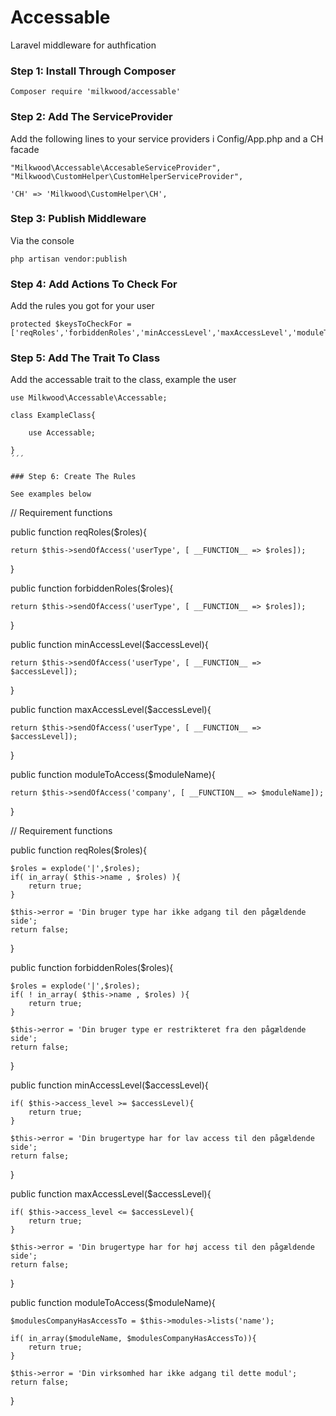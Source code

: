# Accessable
Laravel middleware for authfication

### Step 1: Install Through Composer

```
Composer require 'milkwood/accessable'
```

### Step 2: Add The ServiceProvider

Add the following lines to your service providers i Config/App.php and a CH facade

```
"Milkwood\Accessable\AccesableServiceProvider",
"Milkwood\CustomHelper\CustomHelperServiceProvider",

'CH' => 'Milkwood\CustomHelper\CH',
```

### Step 3: Publish Middleware

Via the console

```
php artisan vendor:publish
```

### Step 4: Add Actions To Check For

Add the rules you got for your user

```
protected $keysToCheckFor = ['reqRoles','forbiddenRoles','minAccessLevel','maxAccessLevel','moduleToAccess'];
```

### Step 5: Add The Trait To Class

Add the accessable trait to the class, example the user

```
use Milkwood\Accessable\Accessable;

class ExampleClass{
	
	use Accessable;

}
´´´

### Step 6: Create The Rules

See examples below

```
// Requirement functions

public function reqRoles($roles){

	return $this->sendOfAccess('userType', [ __FUNCTION__ => $roles]);

}

public function forbiddenRoles($roles){

	return $this->sendOfAccess('userType', [ __FUNCTION__ => $roles]);
	
}

public function minAccessLevel($accessLevel){

	return $this->sendOfAccess('userType', [ __FUNCTION__ => $accessLevel]);

}

public function maxAccessLevel($accessLevel){

	return $this->sendOfAccess('userType', [ __FUNCTION__ => $accessLevel]);

}

public function moduleToAccess($moduleName){

	return $this->sendOfAccess('company', [ __FUNCTION__ => $moduleName]);

}

// Requirement functions

public function reqRoles($roles){

	$roles = explode('|',$roles);
	if( in_array( $this->name , $roles) ){
		return true;
	}

	$this->error = 'Din bruger type har ikke adgang til den pågældende side';
	return false;

}

public function forbiddenRoles($roles){

	$roles = explode('|',$roles);
	if( ! in_array( $this->name , $roles) ){
		return true;
	}

	$this->error = 'Din bruger type er restrikteret fra den pågældende side';
	return false;
	
}

public function minAccessLevel($accessLevel){

	if( $this->access_level >= $accessLevel){
		return true;
	}

	$this->error = 'Din brugertype har for lav access til den pågældende side';
	return false;

}

public function maxAccessLevel($accessLevel){

	if( $this->access_level <= $accessLevel){
		return true;
	}

	$this->error = 'Din brugertype har for høj access til den pågældende side';
	return false;

}

public function moduleToAccess($moduleName){
	
	$modulesCompanyHasAccessTo = $this->modules->lists('name');

	if( in_array($moduleName, $modulesCompanyHasAccessTo)){
		return true;
	}

	$this->error = 'Din virksomhed har ikke adgang til dette modul';
	return false;

}
```